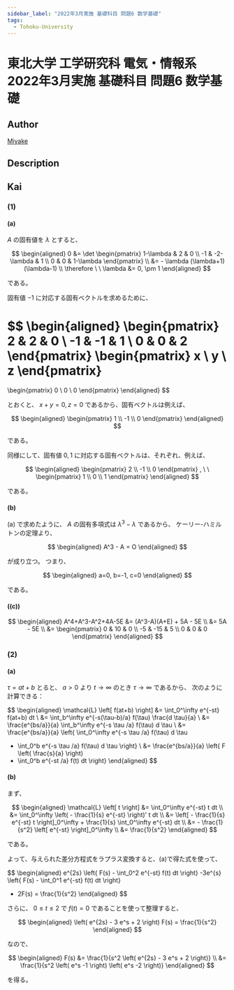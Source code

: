 ```yaml
---
sidebar_label: "2022年3月実施 基礎科目 問題6 数学基礎"
tags:
  - Tohoku-University
---
```

# 東北大学 工学研究科 電気・情報系 2022年3月実施 基礎科目 問題6 数学基礎

## **Author**
[Miyake](https://miyake.github.io/exams/index.html)

## **Description**

## **Kai**
### (1)
#### (a)
$A$ の固有値を $\lambda$ とすると、

$$
\begin{aligned}
0
&= \det \begin{pmatrix} 1-\lambda & 2 & 0 \\ -1 & -2-\lambda & 1 \\ 0 & 0 & 1-\lambda \end{pmatrix}
\\
&= - \lambda (\lambda+1)(\lambda-1)
\\
\therefore \ \ 
\lambda &= 0, \pm 1
\end{aligned}
$$

である。

固有値 $-1$ に対応する固有ベクトルを求めるために、

$$
\begin{aligned}
\begin{pmatrix} 2 & 2 & 0 \\ -1 & -1 & 1 \\ 0 & 0 & 2 \end{pmatrix}
\begin{pmatrix} x \\ y \\ z \end{pmatrix}
=
\begin{pmatrix} 0 \\ 0 \\ 0 \end{pmatrix}
\end{aligned}
$$

とおくと、 $x+y=0, z=0$ であるから、固有ベクトルは例えば、

$$
\begin{aligned}
\begin{pmatrix} 1 \\ -1 \\ 0 \end{pmatrix}
\end{aligned}
$$

である。

同様にして、固有値 $0,1$ に対応する固有ベクトルは、それぞれ、例えば、

$$
\begin{aligned}
\begin{pmatrix} 2 \\ -1 \\ 0 \end{pmatrix}
, \ \ 
\begin{pmatrix} 1 \\ 0 \\ 1 \end{pmatrix}
\end{aligned}
$$

である。

#### (b)
(a) で求めたように、 $A$ の固有多項式は $\lambda^3 - \lambda$ であるから、
ケーリー-ハミルトンの定理より、

$$
\begin{aligned}
A^3 - A = O
\end{aligned}
$$

が成り立つ。
つまり、

$$
\begin{aligned}
a=0, b=-1, c=0
\end{aligned}
$$

である。

#### (\(c\))

$$
\begin{aligned}
A^4+A^3-A^2+4A-5E
&= (A^3-A)(A+E) + 5A - 5E
\\
&= 5A - 5E
\\
&= \begin{pmatrix} 0 & 10 & 0 \\ -5 & -15 & 5 \\ 0 & 0 & 0 \end{pmatrix}
\end{aligned}
$$

### (2)
#### (a)
$\tau = at+b$ とると、 $a \gt 0$ より $t \to \infty$ のとき $\tau \to \infty$ であるから、
次のように計算できる：

$$
\begin{aligned}
\mathcal{L} \left[ f(at+b) \right]
&= \int_0^\infty e^{-st} f(at+b) dt
\\
&= \int_b^\infty e^{-s(\tau-b)/a} f(\tau) \frac{d \tau}{a}
\\
&= \frac{e^{bs/a}}{a} \int_b^\infty e^{-s \tau /a} f(\tau) d \tau
\\
&= \frac{e^{bs/a}}{a} \left\{ \int_0^\infty e^{-s \tau /a} f(\tau) d \tau
- \int_0^b e^{-s \tau /a} f(\tau) d \tau \right\}
\\
&= \frac{e^{bs/a}}{a} \left\{ F \left( \frac{s}{a} \right)
- \int_0^b e^{-st /a} f(t) dt \right\}
\end{aligned}
$$

#### (b)
まず、

$$
\begin{aligned}
\mathcal{L} \left[ t \right]
&= \int_0^\infty e^{-st} t dt
\\
&= \int_0^\infty \left( - \frac{1}{s} e^{-st} \right)' t dt
\\
&= \left[ - \frac{1}{s} e^{-st} t \right]_0^\infty + \frac{1}{s} \int_0^\infty e^{-st} dt
\\
&= - \frac{1}{s^2} \left[ e^{-st} \right]_0^\infty
\\
&= \frac{1}{s^2}
\end{aligned}
$$

である。

よって、与えられた差分方程式をラプラス変換すると、(a)で得た式を使って、

$$
\begin{aligned}
e^{2s} \left\{ F(s) - \int_0^2 e^{-st} f(t) dt \right\}
-3e^{s} \left\{ F(s) - \int_0^1 e^{-st} f(t) dt \right\}
+ 2F(s)
= \frac{1}{s^2}
\end{aligned}
$$

さらに、 $0 \leq t \leq 2$ で $f(t)=0$ であることを使って整理すると、

$$
\begin{aligned}
\left( e^{2s} - 3 e^s + 2 \right) F(s) = \frac{1}{s^2}
\end{aligned}
$$

なので、

$$
\begin{aligned}
F(s)
&= \frac{1}{s^2 \left( e^{2s} - 3 e^s + 2 \right)}
\\
&= \frac{1}{s^2 \left( e^s -1 \right) \left( e^s -2 \right)}
\end{aligned}
$$

を得る。